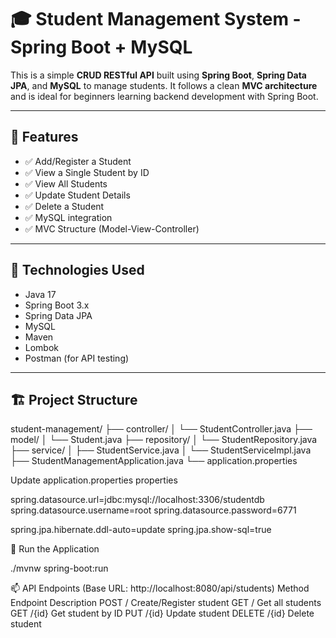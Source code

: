 # 🎓 Student Management System - Spring Boot + MySQL

This is a simple **CRUD RESTful API** built using **Spring Boot**, **Spring Data JPA**, and **MySQL** to manage students. It follows a clean **MVC architecture** and is ideal for beginners learning backend development with Spring Boot.

---

## 🚀 Features

- ✅ Add/Register a Student
- ✅ View a Single Student by ID
- ✅ View All Students
- ✅ Update Student Details
- ✅ Delete a Student
- ✅ MySQL integration
- ✅ MVC Structure (Model-View-Controller)

---

## 🧰 Technologies Used

- Java 17
- Spring Boot 3.x
- Spring Data JPA
- MySQL
- Maven
- Lombok
- Postman (for API testing)

---

## 🏗️ Project Structure

student-management/
├── controller/
│ └── StudentController.java
├── model/
│ └── Student.java
├── repository/
│ └── StudentRepository.java
├── service/
│ ├── StudentService.java
│ └── StudentServiceImpl.java
├── StudentManagementApplication.java
└── application.properties



Update application.properties
properties

spring.datasource.url=jdbc:mysql://localhost:3306/studentdb
spring.datasource.username=root
spring.datasource.password=6771

spring.jpa.hibernate.ddl-auto=update
spring.jpa.show-sql=true


🧪 Run the Application

./mvnw spring-boot:run


📫 API Endpoints (Base URL: http://localhost:8080/api/students)
Method	Endpoint	  Description
POST	    /	        Create/Register student
GET	      /	        Get all students
GET	    /{id}	      Get student by ID
PUT	    /{id}	      Update student
DELETE	  /{id}	     Delete student

